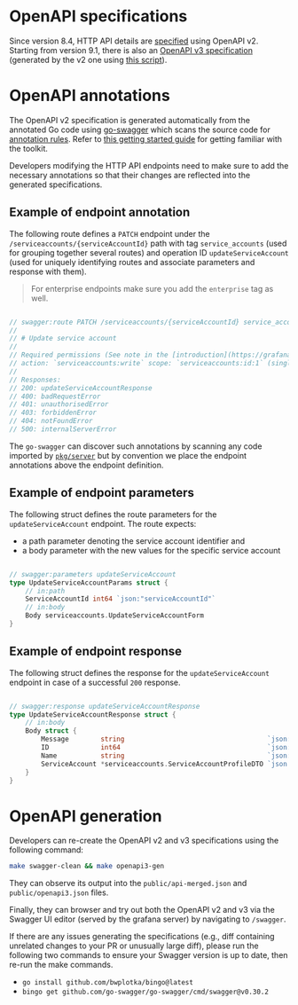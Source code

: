 # OpenAPI specifications

Since version 8.4, HTTP API details are [specified](https://editor.swagger.io/?url=https://raw.githubusercontent.com/grafana/grafana/main/public/api-merged.json) using OpenAPI v2. Starting from version 9.1, there is also an [OpenAPI v3 specification](https://editor.swagger.io/?url=https://raw.githubusercontent.com/grafana/grafana/main/public/openapi3.json) (generated by the v2 one using [this script](https://github.com/grafana/grafana/blob/main/scripts/openapi3/openapi3conv.go)).

# OpenAPI annotations

The OpenAPI v2 specification is generated automatically from the annotated Go code using [go-swagger](https://github.com/go-swagger/go-swagger) which scans the source code for [annotation rules](https://goswagger.io/use/spec.html). Refer to [this getting started guide](https://medium.com/@pedram.esmaeeli/generate-swagger-specification-from-go-source-code-648615f7b9d9) for getting familiar with the toolkit. 

Developers modifying the HTTP API endpoints need to make sure to add the necessary annotations so that their changes are reflected into the generated specifications.

## Example of endpoint annotation

The following route defines a `PATCH` endpoint under the `/serviceaccounts/{serviceAccountId}` path with tag `service_accounts` (used for grouping together several routes) and operation ID `updateServiceAccount` (used for uniquely identifying routes and associate parameters and response with them).

> For enterprise endpoints make sure you add the `enterprise` tag as well.

```go

// swagger:route PATCH /serviceaccounts/{serviceAccountId} service_accounts updateServiceAccount
//
// # Update service account
//
// Required permissions (See note in the [introduction](https://grafana.com/docs/grafana/latest/developers/http_api/serviceaccount/#service-account-api) for an explanation):
// action: `serviceaccounts:write` scope: `serviceaccounts:id:1` (single service account)
//
// Responses:
// 200: updateServiceAccountResponse
// 400: badRequestError
// 401: unauthorisedError
// 403: forbiddenError
// 404: notFoundError
// 500: internalServerError

```

The `go-swagger` can discover such annotations by scanning any code imported by [`pkg/server`](https://github.com/grafana/grafana/blob/main/pkg/server/server.go) but by convention we place the endpoint annotations above the endpoint definition.

## Example of endpoint parameters

The following struct defines the route parameters for the `updateServiceAccount` endpoint. The route expects:
* a path parameter denoting the service account identifier and
* a body parameter with the new values for the specific service account

```go

// swagger:parameters updateServiceAccount
type UpdateServiceAccountParams struct {
	// in:path
	ServiceAccountId int64 `json:"serviceAccountId"`
	// in:body
	Body serviceaccounts.UpdateServiceAccountForm
}
```

## Example of endpoint response

The following struct defines the response for the `updateServiceAccount` endpoint in case of a successful `200` response.

```go

// swagger:response updateServiceAccountResponse
type UpdateServiceAccountResponse struct {
	// in:body
	Body struct {
		Message        string                                    `json:"message"`
		ID             int64                                     `json:"id"`
		Name           string                                    `json:"name"`
		ServiceAccount *serviceaccounts.ServiceAccountProfileDTO `json:"serviceaccount"`
	}
}
```

# OpenAPI generation

Developers can re-create the OpenAPI v2 and v3 specifications using the following command:

```bash
make swagger-clean && make openapi3-gen
```

They can observe its output into the `public/api-merged.json` and `public/openapi3.json` files.

Finally, they can browser and try out both the OpenAPI v2 and v3 via the Swagger UI editor (served by the grafana server) by navigating to `/swagger`.

If there are any issues generating the specifications (e.g., diff containing unrelated changes to your PR or unusually large diff), please run the following two commands to ensure your Swagger version is up to date, then re-run the make commands.
- `go install github.com/bwplotka/bingo@latest`
- `bingo get github.com/go-swagger/go-swagger/cmd/swagger@v0.30.2`
